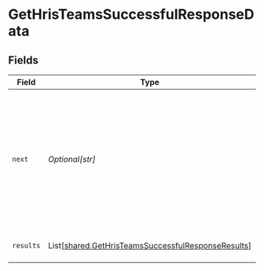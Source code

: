 # GetHrisTeamsSuccessfulResponseData


## Fields

| Field                                                                                                                                                                          | Type                                                                                                                                                                           | Required                                                                                                                                                                       | Description                                                                                                                                                                    | Example                                                                                                                                                                        |
| ------------------------------------------------------------------------------------------------------------------------------------------------------------------------------ | ------------------------------------------------------------------------------------------------------------------------------------------------------------------------------ | ------------------------------------------------------------------------------------------------------------------------------------------------------------------------------ | ------------------------------------------------------------------------------------------------------------------------------------------------------------------------------ | ------------------------------------------------------------------------------------------------------------------------------------------------------------------------------ |
| `next`                                                                                                                                                                         | *Optional[str]*                                                                                                                                                                | :heavy_check_mark:                                                                                                                                                             | Cursor string that can be passed to the `cursor` query parameter to get the next page. If this is `null`, then there are no more pages.                                        |                                                                                                                                                                                |
| `results`                                                                                                                                                                      | List[[shared.GetHrisTeamsSuccessfulResponseResults](../../models/shared/gethristeamssuccessfulresponseresults.md)]                                                             | :heavy_check_mark:                                                                                                                                                             | N/A                                                                                                                                                                            | {"id":"4B9bKBpX5tnwjiG93TAqF7ci","name":"Customer Success","remote_id":"49","changed_at":"2022-08-07T14:01:29.196Z","remote_deleted_at":null,"type":"TEAM","remote_data":null} |